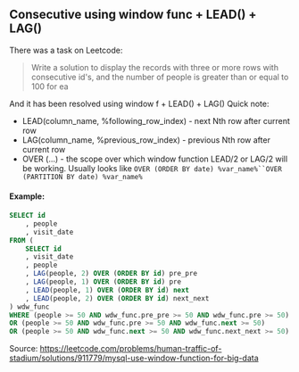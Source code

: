 ## Consecutive using window func + LEAD() + LAG()

There was a task on Leetcode: 
> Write a solution to display the records with three or more rows with consecutive id's, and the number of people is greater than or equal to 100 for ea

And it has been resolved using window f + LEAD() + LAG()
Quick note:
- LEAD(column_name, %following_row_index) - next Nth row after current row
- LAG(column_name, %previous_row_index) - previous Nth row after current row
- OVER (...) - the scope over which window function LEAD/2 or LAG/2 will be working. Usually looks like `OVER (ORDER BY date) %var_name%``OVER (PARTITION BY date) %var_name%`




#### Example: 

```sql
SELECT id
    , people
    , visit_date
FROM (
    SELECT id
    , visit_date
    , people
    , LAG(people, 2) OVER (ORDER BY id) pre_pre
    , LAG(people, 1) OVER (ORDER BY id) pre
    , LEAD(people, 1) OVER (ORDER BY id) next
    , LEAD(people, 2) OVER (ORDER BY id) next_next
) wdw_func
WHERE (people >= 50 AND wdw_func.pre_pre >= 50 AND wdw_func.pre >= 50)
OR (people >= 50 AND wdw_func.pre >= 50 AND wdw_func.next >= 50)
OR (people >= 50 AND wdw_func.next >= 50 AND wdw_func.next_next >= 50)
```

Source: https://leetcode.com/problems/human-traffic-of-stadium/solutions/911779/mysql-use-window-function-for-big-data
